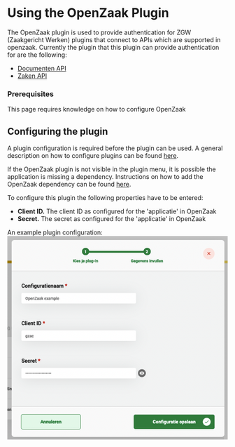 # Using the OpenZaak Plugin

The OpenZaak plugin is used to provide authentication for ZGW (Zaakgericht Werken) plugins that connect to APIs which 
are supported in openzaak. Currently the plugin that this plugin can provide authentication for are the following:

- [Documenten API](/using-valtimo/plugin/documenten-api/configure-documenten-api-plugin.md)
- [Zaken API](/using-valtimo/plugin/zaken-api/configure-zaken-api-plugin.md)

### Prerequisites

This page requires knowledge on how to configure OpenZaak

## Configuring the plugin

A plugin configuration is required before the plugin can be used. A general description on how to configure
plugins can be found [here](/using-valtimo/plugin/configure-plugin.md).

If the OpenZaak plugin is not visible in the plugin menu, it is possible the application is missing a dependency.
Instructions on how to add the OpenZaak dependency can be found 
[here](/valtimo-implementation/modules/zgw/openzaak.md).

To configure this plugin the following properties have to be entered:
- **Client ID.** The client ID as configured for the 'applicatie' in OpenZaak
- **Secret.** The secret as configured for the 'applicatie' in OpenZaak

An example plugin configuration:
![example plugin configuration](img/configure-plugin.png)

